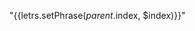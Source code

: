 "{{letrs.setPhrase($parent.$index, $index)}}"
<!--ng-class={'notvisible':{{letrs.hide(letrs.setLetterID($parent.$index, $index))}}}-->